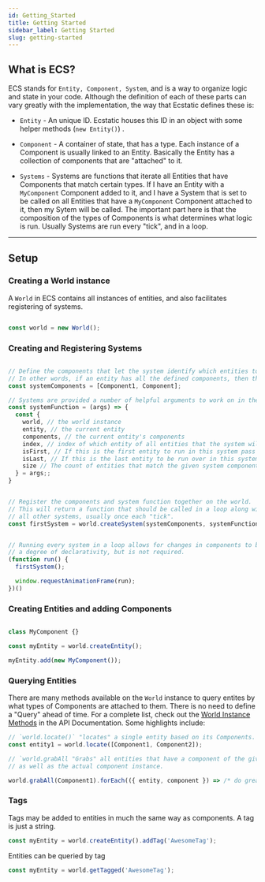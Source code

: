 ```yaml
---
id: Getting_Started
title: Getting Started
sidebar_label: Getting Started
slug: getting-started
---
```


## What is ECS?
ECS stands for `Entity, Component, System`, and is a way to organize logic and state in your code. Although the definition of each of these parts can vary greatly with the implementation,  the way that Ecstatic defines these is:

- `Entity` - An unique ID. Ecstatic houses this ID in an object with some helper methods (`new Entity()`) .

- `Component` - A container of state, that has a type. Each instance of a Component is usually linked to an Entity. Basically the Entity has a collection of components that are "attached" to it.

- `Systems` - Systems are functions that iterate all Entities that have Components that match certain types. If I have an Entity with a `MyComponent` Component added to it, and I have a System that is set to be called on all Entities that have a `MyComponent` Component attached to it, then my Sytem will be called. The important part here is that the composition of the types of Components is what determines what logic is run. Usually Systems are run every "tick", and in a loop.

---

## Setup

### Creating a World instance

A `World` in ECS contains all instances of entities, and also facilitates registering of systems. 

```typescript

const world = new World();
```


### Creating and Registering Systems

```typescript

// Define the components that let the system identify which entities to run on.
// In other words, if an entity has all the defined components, then the system will be called on it.
const systemComponents = [Component1, Component];

// Systems are provided a number of helpful arguments to work on in the function body.
const systemFunction = (args) => {
  const {
    world, // the world instance
    entity, // the current entity
    components, // the current entity's components
    index, // index of which entity of all entities that the system will run over
    isFirst, // If this is the first entity to run in this system pass
    isLast, // If this is the last entity to be run over in this system pass.
    size // The count of entities that match the given system component requirements.
  } = args;;
}


// Register the components and system function together on the world.
// This will return a function that should be called in a loop along with
// all other systems, usually once each "tick".
const firstSystem = world.createSystem(systemComponents, systemFunction)


// Running every system in a loop allows for changes in components to be picked up, adding
// a degree of declarativity, but is not required.
(function run() {
  firstSystem();

  window.requestAnimationFrame(run);
})()
```

### Creating Entities and adding Components

```typescript

class MyComponent {}

const myEntity = world.createEntity();

myEntity.add(new MyComponent());
```


### Querying Entities

There are many methods available on the `World` instance to query entites by what types of Components are attached to them. There is no need to define a "Query" ahead of time. For a complete list, check out the [World Instance Methods](https://brochington.github.io/ecstatic/classes/_src_world_.world.html) in the API Documentation. Some highlights include:



```typescript
// `world.locate()` "locates" a single entity based on its Components.
const entity1 = world.locate([Component1, Component2]);

// `world.grabAll "Grabs" all entities that have a component of the given type attached,
// as well as the actual component instance.

world.grabAll(Component1).forEach(({ entity, component }) => /* do greate things */)

```


### Tags

Tags may be added to entities in much the same way as components. A tag is just a string.

```typescript
const myEntity = world.createEntity().addTag('AwesomeTag');
```

Entities can be queried by tag

```typescript
const myEntity = world.getTagged('AwesomeTag');
```